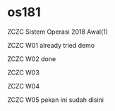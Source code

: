 # os181
ZCZC Sistem Operasi 2018 Awal(1)

ZCZC W01 already tried demo

ZCZC W02 done

ZCZC W03

ZCZC W04

ZCZC W05 pekan ini sudah disini
